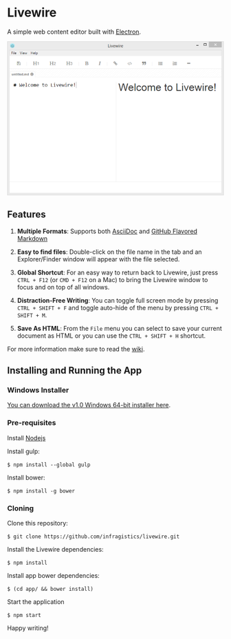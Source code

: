 ﻿# Livewire

A simple web content editor built with [Electron](electron.atom.io).

![Livewire](screenshot.png)

## Features
1. **Multiple Formats**: Supports both [AsciiDoc](http://www.methods.co.nz/asciidoc/) and [GitHub Flavored Markdown](https://help.github.com/articles/github-flavored-markdown/)

2. **Easy to find files**: Double-click on the file name in the tab and an Explorer/Finder window will appear with the file selected.

3. **Global Shortcut**: For an easy way to return back to Livewire, just press `CTRL + F12` (or `CMD + F12` on a Mac) to bring the Livewire window to focus and on top of all windows. 

4. **Distraction-Free Writing**: You can toggle full screen mode by pressing `CTRL + SHIFT + F` and toggle auto-hide of the menu by pressing `CTRL + SHIFT + M`.

5. **Save As HTML**: From the `File` menu you can select to save your current document as HTML or you can use the `CTRL + SHIFT + H` shortcut.

For more information make sure to read the [wiki](https://github.com/craigshoemaker/livewire/wiki).

## Installing and Running the App

### Windows Installer

[You can download the v1.0 Windows 64-bit installer here](http://download.infragistics.com/users/livewire/Livewire-1.0-win-64.exe).

### Pre-requisites

Install [Nodejs](https://nodejs.org/en/download/package-manager/)

Install gulp:

    $ npm install --global gulp

Install bower:
    
    $ npm install -g bower

### Cloning

Clone this repository:

    $ git clone https://github.com/infragistics/livewire.git

Install the Livewire dependencies:

    $ npm install

Install app bower dependencies:

    $ (cd app/ && bower install)

Start the application
    
    $ npm start

Happy writing!
